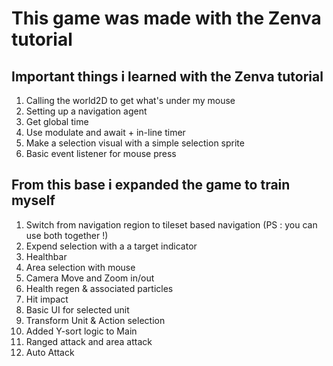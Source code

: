 # This game was made with the Zenva tutorial

## Important things i learned with the Zenva tutorial
1. Calling the world2D to get what's under my mouse
2. Setting up a navigation agent
3. Get global time
4. Use modulate and await + in-line timer
5. Make a selection visual with a simple selection sprite
6. Basic event listener for mouse press

## From this base i expanded the game to train myself
1. Switch from navigation region to tileset based navigation (PS : you can use both together !)
2. Expend selection with a a target indicator
3. Healthbar
4. Area selection with mouse
5. Camera Move and Zoom in/out
6. Health regen & associated particles
7. Hit impact
8. Basic UI for selected unit
9. Transform Unit & Action selection
10. Added Y-sort logic to Main
11. Ranged attack and area attack
12. Auto Attack
